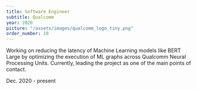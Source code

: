 ```yaml
---
title: Software Engineer 
subtitle: Qualcomm
year: 2020
picture: "/assets/images/qualcomm_logo_tiny.png"
order_number: 10
---
```

<html>
    Working on reducing the latency of Machine Learning models like BERT Large by optimizing the execution 
                  of ML graphs across Qualcomm Neural Processing Units. Currently, leading the project 
                  as one of the main points of contact.
    <p class="centered">Dec. 2020 - present</p>
</html>